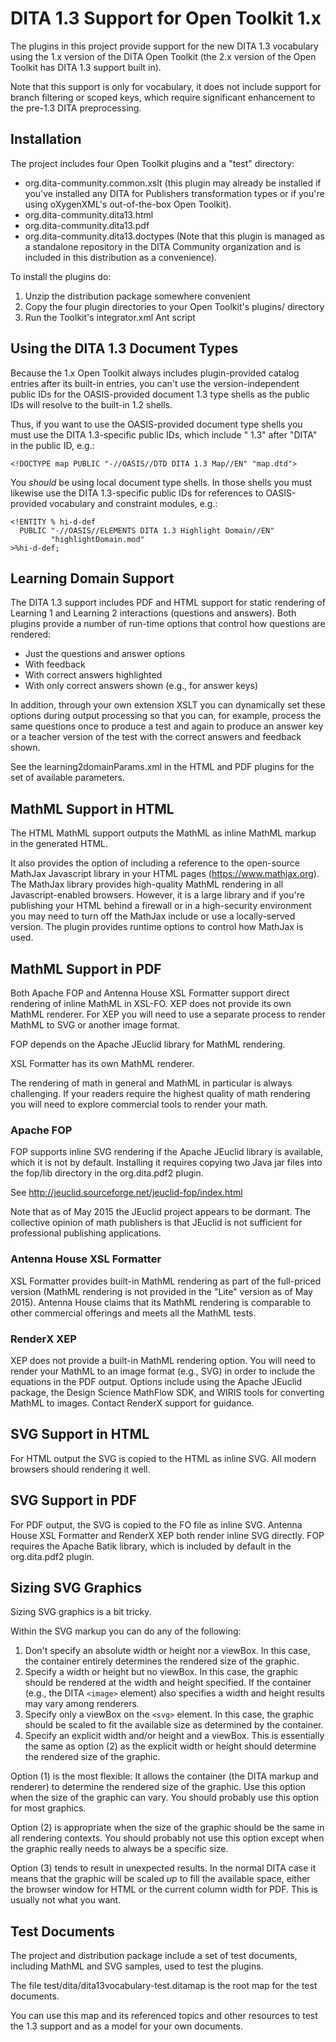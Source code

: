 DITA 1.3 Support for Open Toolkit 1.x
=====================================

The plugins in this project provide support for the
new DITA 1.3 vocabulary using the 1.x version of
the DITA Open Toolkit (the 2.x version of the Open Toolkit
has DITA 1.3 support built in).

Note that this support is only for vocabulary, it does
not include support for branch filtering or scoped keys,
which require significant enhancement to the pre-1.3 
DITA preprocessing.

## Installation

The project includes four Open Toolkit plugins and a "test"
directory:

* org.dita-community.common.xslt (this plugin may already be installed if you've
installed any DITA for Publishers transformation types or if you're using
oXygenXML's out-of-the-box Open Toolkit).
* org.dita-community.dita13.html
* org.dita-community.dita13.pdf
* org.dita-community.dita13.doctypes (Note that this plugin is managed
as a standalone repository in the DITA Community organization and is 
included in this distribution as a convenience).

To install the plugins do:

1. Unzip the distribution package somewhere convenient
2. Copy the four plugin directories to your Open Toolkit's plugins/ directory
3. Run the Toolkit's integrator.xml Ant script

## Using the DITA 1.3 Document Types

Because the 1.x Open Toolkit always includes plugin-provided 
catalog entries after its built-in entries, you can't use
the version-independent public IDs for the OASIS-provided document
1.3 type shells as the public IDs will resolve to the built-in 
1.2 shells. 

Thus, if you want to use the OASIS-provided document type shells you
must use the DITA 1.3-specific public IDs, which include " 1.3" after
"DITA" in the public ID, e.g.:

````
<!DOCTYPE map PUBLIC "-//OASIS//DTD DITA 1.3 Map//EN" "map.dtd">
````

You *should* be using local document type shells. In those shells
you must likewise use the DITA 1.3-specific public IDs for
references to OASIS-provided vocabulary and constraint modules, e.g.:

````
<!ENTITY % hi-d-def
  PUBLIC "-//OASIS//ELEMENTS DITA 1.3 Highlight Domain//EN"
         "highlightDomain.mod"
>%hi-d-def;
````

## Learning Domain Support

The DITA 1.3 support includes PDF and HTML support for static
rendering of Learning 1 and Learning 2 interactions (questions 
and answers). Both plugins provide a number of run-time options
that control how questions are rendered:

* Just the questions and answer options
* With feedback
* With correct answers highlighted
* With only correct answers shown (e.g., for answer keys)

In addition, through your own extension XSLT you can dynamically
set these options during output processing so that you can, for
example, process the same questions once to produce a test and
again to produce an answer key or a teacher version of the test
with the correct answers and feedback shown.

See the learning2domainParams.xml in the HTML and PDF plugins
for the set of available parameters.

## MathML Support in HTML

The HTML MathML support outputs the MathML as inline MathML markup
in the generated HTML. 

It also provides the option of including
a reference to the open-source MathJax Javascript library in your
HTML pages (https://www.mathjax.org). The MathJax library provides high-quality MathML rendering
in all Javascript-enabled browsers. However, it is a large library and
if you're publishing your HTML behind a firewall or in a high-security
environment you may need to turn off the MathJax include or use a 
locally-served version. The plugin provides runtime options to control
how MathJax is used.

## MathML Support in PDF

Both Apache FOP and Antenna House XSL Formatter support direct rendering of inline
MathML in XSL-FO. XEP does not provide its own MathML renderer. For XEP you will need
to use a separate process to render MathML to SVG or another image format.

FOP depends on the Apache JEuclid library for MathML rendering.

XSL Formatter has its own MathML renderer.

The rendering of math in general and MathML in particular is always challenging.
If your readers require the highest quality of math rendering you will need to
explore commercial tools to render your math. 

### Apache FOP

FOP supports inline SVG rendering if the Apache JEuclid library is available, which it
is not by default. Installing it requires copying two Java jar files into the fop/lib 
directory in the org.dita.pdf2 plugin.

See http://jeuclid.sourceforge.net/jeuclid-fop/index.html

Note that as of May 2015 the JEuclid project appears to be dormant. The collective
opinion of math publishers is that JEuclid is not sufficient for professional
publishing applications.

### Antenna House XSL Formatter

XSL Formatter provides built-in MathML rendering as part of the full-priced
version (MathML rendering is not provided in the "Lite" version as of May 2015).
Antenna House claims that its MathML rendering is comparable to other commercial
offerings and meets all the MathML tests.

### RenderX XEP

XEP does not provide a built-in MathML rendering option. You will need to render
your MathML to an image format (e.g., SVG) in order to include the equations
in the PDF output. Options include using the Apache JEuclid package, the Design Science
MathFlow SDK, and WIRIS tools for converting MathML to images. Contact RenderX support
for guidance.

## SVG Support in HTML

For HTML output the SVG is copied to the HTML as inline SVG. All modern browsers
should rendering it well.

## SVG Support in PDF

For PDF output, the SVG is copied to the FO file as inline SVG. Antenna House XSL Formatter
and RenderX XEP both render inline SVG directly. FOP requires the Apache Batik library, which
is included by default in the org.dita.pdf2 plugin.

## Sizing SVG Graphics

Sizing SVG graphics is a bit tricky.

Within the SVG markup you can do any of the following:

1. Don't specify an absolute width or height nor a viewBox. In this case, the 
container entirely determines the rendered size of the graphic.
2. Specify a width or height but no viewBox. In this case, the graphic should
be rendered at the width and height specified. If the container (e.g., the DITA
`<image>` element) also specifies a width and height results may vary among
renderers.
3. Specify only a viewBox on the `<svg>` element. In this case, the graphic
should be scaled to fit the available size as determined by the container.
4. Specify an explicit width and/or height and a viewBox. This is essentially the same as
option (2) as the explicit width or height should determine the rendered size
of the graphic.

Option (1) is the most flexible: It allows the container (the DITA markup and
renderer) to determine the rendered size of the graphic. Use this option when
the size of the graphic can vary. You should probably use this option for most
graphics.

Option (2) is appropriate when the size of the graphic should be the same in
all rendering contexts. You should probably not use this option except when
the graphic really needs to always be a specific size.

Option (3) tends to result in unexpected results. In the normal DITA case it
means that the graphic will be scaled *up* to fill the available space, either
the browser window for HTML or the current column width for PDF. This is usually
not what you want.  

## Test Documents

The project and distribution package include a set of test documents, including
MathML and SVG samples, used to test the plugins.

The file test/dita/dita13vocabulary-test.ditamap is the root map for the test
documents.

You can use this map and its referenced topics and other resources to test
the 1.3 support and as a model for your own documents.